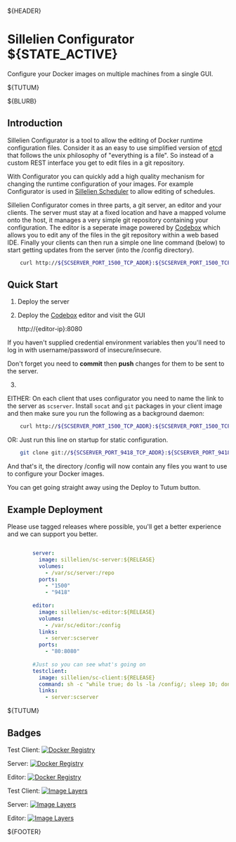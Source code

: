 ${HEADER}

# Sillelien Configurator ${STATE_ACTIVE}

Configure your Docker images on multiple machines from a single GUI.

${TUTUM}

${BLURB}


## Introduction

Sillelien Configurator is a tool to allow the editing of Docker runtime configuration files. Consider it as an easy to use simplified version of [etcd](https://coreos.com/etcd/) that follows the unix philosophy of "everything is a file". So instead of a custom REST interface you get to edit files in a git repository.

With Configurator you can quickly add a high quality mechanism for changing the runtime configuration of your images. For example Configurator is used in [Sillelien Scheduler](https://github.com/sillelien/scheduler) to allow editing of schedules.

Sillelien Configurator comes in three parts, a git server, an editor and your clients. The server must stay at a fixed location and have a mapped volume onto the host, it manages a very simple git repository containing your configuration. The editor is a seperate image powered by [Codebox](http://codebox.io) which allows you to edit any of the files in the git repository within a web based IDE. Finally your clients can then run a simple one line command (below) to start getting updates from the server (into the /config directory).

```bash
    curl http://${SCSERVER_PORT_1500_TCP_ADDR}:${SCSERVER_PORT_1500_TCP_PORT} | sh
```


## Quick Start


1) Deploy the server
 
2) Deploy the [Codebox](http://codebox.io) editor and visit the GUI

    http://{editor-ip}:8080
    
If you haven't supplied credential environment variables then you'll need to log in with username/password of insecure/insecure.    

Don't forget you need to **commit** then **push** changes for them to be sent to the server.

3) 

EITHER: On each client that uses configurator you need to name the link to the server as `scserver`. Install `socat` and `git` packages in your client image and then make sure you run the following as a background daemon:

```bash
    curl http://${SCSERVER_PORT_1500_TCP_ADDR}:${SCSERVER_PORT_1500_TCP_PORT} | sh
```

OR: Just run this line on startup for static configuration.
 
```bash
    git clone git://${SCSERVER_PORT_9418_TCP_ADDR}:${SCSERVER_PORT_9418_TCP_PORT}/config /config
```    
    
And that's it, the directory /config will now contain any files you want to use to configure your Docker images.

You can get going straight away using the Deploy to Tutum button.


## Example Deployment

Please use tagged releases where possible, you'll get a better experience and we can support you better.

```yaml

        server:
          image: sillelien/sc-server:${RELEASE}
          volumes:
            - /var/sc/server:/repo
          ports:
            - "1500"
            - "9418"
        
        editor:
          image: sillelien/sc-editor:${RELEASE}
          volumes:
            - /var/sc/editor:/config
          links:
            - server:scserver
          ports:
            - "80:8080"
        
        #Just so you can see what's going on
        testclient:
          image: sillelien/sc-client:${RELEASE}
          command: sh -c "while true; do ls -la /config/; sleep 10; done"
          links:
            - server:scserver

```

${TUTUM}

## Badges

Test Client: [![Docker Registry](https://img.shields.io/docker/pulls/sillelien/sc-client.svg?style=flat)](https://registry.hub.docker.com/u/sillelien/sc-client)

Server: [![Docker Registry](https://img.shields.io/docker/pulls/sillelien/sc-server.svg?style=flat)](https://registry.hub.docker.com/u/sillelien/sc-server)

Editor: [![Docker Registry](https://img.shields.io/docker/pulls/sillelien/sc-editor.svg?style=flat)](https://registry.hub.docker.com/u/sillelien/sc-editor)

Test Client: [![Image Layers](https://badge.imagelayers.io/sillelien/sc-client.svg?style=flat)](https://imagelayers.io/?images=sillelien/sc-client:latest 'Get your own badge on imagelayers.io') 

Server: [![Image Layers](https://badge.imagelayers.io/sillelien/sc-server.svg?style=flat)](https://imagelayers.io/?images=sillelien/sc-server:latest 'Get your own badge on imagelayers.io') 

Editor: [![Image Layers](https://badge.imagelayers.io/sillelien/sc-editor.svg?style=flat)](https://imagelayers.io/?images=sillelien/sc-editor:latest 'Get your own badge on imagelayers.io') 

${FOOTER}